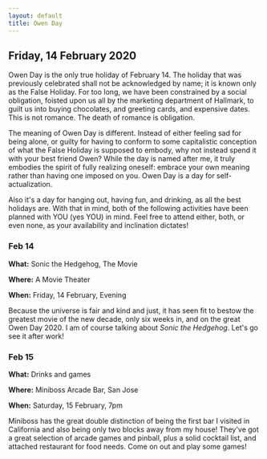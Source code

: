 ```yaml
---
layout: default
title: Owen Day
---
```


## Friday, 14 February 2020

Owen Day is the only true holiday of February 14. The holiday that was previously celebrated shall
not be acknowledged by name; it is known only as the False Holiday. For too long, we have been
constrained by a social obligation, foisted upon us all by the marketing department of Hallmark, to
guilt us into buying chocolates, and greeting cards, and expensive dates. This is not romance. The
death of romance is obligation.

The meaning of Owen Day is different. Instead of either feeling sad for being alone, or guilty for
having to conform to some capitalistic conception of what the False Holiday is supposed to embody,
why not instead spend it with your best friend Owen? While the day is named after me, it truly
embodies the spirit of fully realizing oneself: embrace your own meaning rather than having one
imposed on you. Owen Day is a day for self-actualization.

Also it's a day for hanging out, having fun, and drinking, as all the best holidays are. With that
in mind, both of the following activities have been planned with YOU (yes YOU) in mind. Feel free to
attend either, both, or even none, as your availability and inclination dictates!

### Feb 14

**What:** Sonic the Hedgehog, The Movie

**Where:** A Movie Theater

**When:** Friday, 14 February, Evening

Because the universe is fair and kind and just, it has seen fit to bestow the greatest movie of the
new decade, only six weeks in, and on the great Owen Day 2020. I am of course talking about *Sonic
the Hedgehog*. Let's go see it after work!


### Feb 15

**What:** Drinks and games

**Where:** Miniboss Arcade Bar, San Jose

**When:** Saturday, 15 February, 7pm

Miniboss has the great double distinction of being the first bar I visited in California and also
being  only two blocks away from my house! They've got a great selection of arcade games and
pinball, plus a  solid cocktail list, and attached restaurant for food needs. Come on out and play
some games!